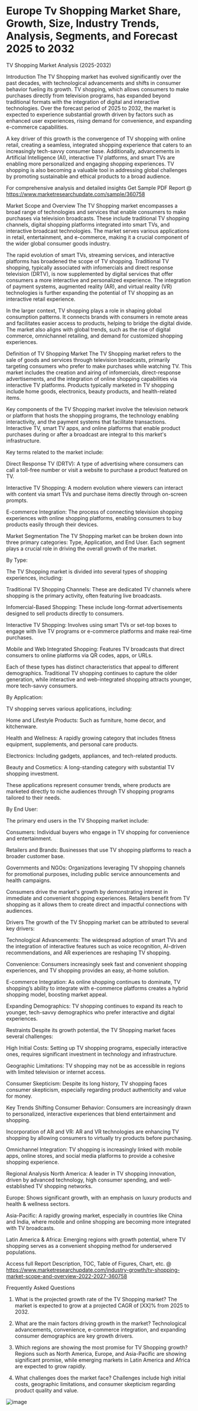 # Europe Tv Shopping Market Share, Growth, Size, Industry Trends, Analysis, Segments, and Forecast 2025 to 2032
TV Shopping Market Analysis (2025-2032)


Introduction
The TV Shopping market has evolved significantly over the past decades, with technological advancements and shifts in consumer behavior fueling its growth. TV shopping, which allows consumers to make purchases directly from television programs, has expanded beyond traditional formats with the integration of digital and interactive technologies. Over the forecast period of 2025 to 2032, the market is expected to experience substantial growth driven by factors such as enhanced user experiences, rising demand for convenience, and expanding e-commerce capabilities.

A key driver of this growth is the convergence of TV shopping with online retail, creating a seamless, integrated shopping experience that caters to an increasingly tech-savvy consumer base. Additionally, advancements in Artificial Intelligence (AI), interactive TV platforms, and smart TVs are enabling more personalized and engaging shopping experiences. TV shopping is also becoming a valuable tool in addressing global challenges by promoting sustainable and ethical products to a broad audience.

For comprehensive analysis and detailed insights Get Sample PDF Report @ https://www.marketresearchupdate.com/sample/360758


Market Scope and Overview
The TV Shopping market encompasses a broad range of technologies and services that enable consumers to make purchases via television broadcasts. These include traditional TV shopping channels, digital shopping platforms integrated into smart TVs, and interactive broadcast technologies. The market serves various applications in retail, entertainment, and e-commerce, making it a crucial component of the wider global consumer goods industry.

The rapid evolution of smart TVs, streaming services, and interactive platforms has broadened the scope of TV shopping. Traditional TV shopping, typically associated with infomercials and direct response television (DRTV), is now supplemented by digital services that offer consumers a more interactive and personalized experience. The integration of payment systems, augmented reality (AR), and virtual reality (VR) technologies is further expanding the potential of TV shopping as an interactive retail experience.

In the larger context, TV shopping plays a role in shaping global consumption patterns. It connects brands with consumers in remote areas and facilitates easier access to products, helping to bridge the digital divide. The market also aligns with global trends, such as the rise of digital commerce, omnichannel retailing, and demand for customized shopping experiences.


Definition of TV Shopping Market
The TV Shopping market refers to the sale of goods and services through television broadcasts, primarily targeting consumers who prefer to make purchases while watching TV. This market includes the creation and airing of infomercials, direct-response advertisements, and the integration of online shopping capabilities via interactive TV platforms. Products typically marketed in TV shopping include home goods, electronics, beauty products, and health-related items.

Key components of the TV Shopping market involve the television network or platform that hosts the shopping programs, the technology enabling interactivity, and the payment systems that facilitate transactions. Interactive TV, smart TV apps, and online platforms that enable product purchases during or after a broadcast are integral to this market's infrastructure.

Key terms related to the market include:

Direct Response TV (DRTV): A type of advertising where consumers can call a toll-free number or visit a website to purchase a product featured on TV.

Interactive TV Shopping: A modern evolution where viewers can interact with content via smart TVs and purchase items directly through on-screen prompts.

E-commerce Integration: The process of connecting television shopping experiences with online shopping platforms, enabling consumers to buy products easily through their devices.


Market Segmentation
The TV Shopping market can be broken down into three primary categories: Type, Application, and End User. Each segment plays a crucial role in driving the overall growth of the market.

By Type:

The TV Shopping market is divided into several types of shopping experiences, including:

Traditional TV Shopping Channels: These are dedicated TV channels where shopping is the primary activity, often featuring live broadcasts.

Infomercial-Based Shopping: These include long-format advertisements designed to sell products directly to consumers.

Interactive TV Shopping: Involves using smart TVs or set-top boxes to engage with live TV programs or e-commerce platforms and make real-time purchases.

Mobile and Web Integrated Shopping: Features TV broadcasts that direct consumers to online platforms via QR codes, apps, or URLs.

Each of these types has distinct characteristics that appeal to different demographics. Traditional TV shopping continues to capture the older generation, while interactive and web-integrated shopping attracts younger, more tech-savvy consumers.

By Application:

TV shopping serves various applications, including:

Home and Lifestyle Products: Such as furniture, home decor, and kitchenware.

Health and Wellness: A rapidly growing category that includes fitness equipment, supplements, and personal care products.

Electronics: Including gadgets, appliances, and tech-related products.

Beauty and Cosmetics: A long-standing category with substantial TV shopping investment.

These applications represent consumer trends, where products are marketed directly to niche audiences through TV shopping programs tailored to their needs.

By End User:

The primary end users in the TV Shopping market include:

Consumers: Individual buyers who engage in TV shopping for convenience and entertainment.

Retailers and Brands: Businesses that use TV shopping platforms to reach a broader customer base.

Governments and NGOs: Organizations leveraging TV shopping channels for promotional purposes, including public service announcements and health campaigns.

Consumers drive the market's growth by demonstrating interest in immediate and convenient shopping experiences. Retailers benefit from TV shopping as it allows them to create direct and impactful connections with audiences.


Drivers
The growth of the TV Shopping market can be attributed to several key drivers:

Technological Advancements: The widespread adoption of smart TVs and the integration of interactive features such as voice recognition, AI-driven recommendations, and AR experiences are reshaping TV shopping.

Convenience: Consumers increasingly seek fast and convenient shopping experiences, and TV shopping provides an easy, at-home solution.

E-commerce Integration: As online shopping continues to dominate, TV shopping’s ability to integrate with e-commerce platforms creates a hybrid shopping model, boosting market appeal.

Expanding Demographics: TV shopping continues to expand its reach to younger, tech-savvy demographics who prefer interactive and digital experiences.


Restraints
Despite its growth potential, the TV Shopping market faces several challenges:

High Initial Costs: Setting up TV shopping programs, especially interactive ones, requires significant investment in technology and infrastructure.

Geographic Limitations: TV shopping may not be as accessible in regions with limited television or internet access.

Consumer Skepticism: Despite its long history, TV shopping faces consumer skepticism, especially regarding product authenticity and value for money.


Key Trends
Shifting Consumer Behavior: Consumers are increasingly drawn to personalized, interactive experiences that blend entertainment and shopping.

Incorporation of AR and VR: AR and VR technologies are enhancing TV shopping by allowing consumers to virtually try products before purchasing.

Omnichannel Integration: TV shopping is increasingly linked with mobile apps, online stores, and social media platforms to provide a cohesive shopping experience.


Regional Analysis
North America: A leader in TV shopping innovation, driven by advanced technology, high consumer spending, and well-established TV shopping networks.

Europe: Shows significant growth, with an emphasis on luxury products and health & wellness sectors.

Asia-Pacific: A rapidly growing market, especially in countries like China and India, where mobile and online shopping are becoming more integrated with TV broadcasts.

Latin America & Africa: Emerging regions with growth potential, where TV shopping serves as a convenient shopping method for underserved populations.

Access full Report Description, TOC, Table of Figures, Chart, etc. @ https://www.marketresearchupdate.com/industry-growth/tv-shopping-market-scope-and-overview-2022-2027-360758


Frequently Asked Questions
1. What is the projected growth rate of the TV Shopping market?
The market is expected to grow at a projected CAGR of [XX]% from 2025 to 2032.

2. What are the main factors driving growth in the market?
Technological advancements, convenience, e-commerce integration, and expanding consumer demographics are key growth drivers.

3. Which regions are showing the most promise for TV Shopping growth?
Regions such as North America, Europe, and Asia-Pacific are showing significant promise, while emerging markets in Latin America and Africa are expected to grow rapidly.

4. What challenges does the market face?
Challenges include high initial costs, geographic limitations, and consumer skepticism regarding product quality and value.

![image](https://github.com/user-attachments/assets/1b4b66ef-d25c-43ee-89db-93c0936fd159)
